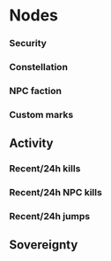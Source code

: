 # Nodes

### Security
### Constellation
### NPC faction
### Custom marks

## Activity
### Recent/24h kills
### Recent/24h NPC kills
### Recent/24h jumps

## Sovereignty

<!--stackedit_data:
eyJoaXN0b3J5IjpbLTIxMzAxNDA2MDIsMTc3MTk0OTM0NiwxNT
k3Mzk0MjM3XX0=
-->